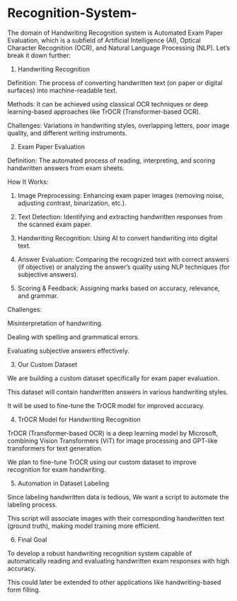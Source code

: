 # Recognition-System-
The domain of Handwriting Recognition system is Automated Exam Paper Evaluation, which is a subfield of Artificial Intelligence (AI), Optical Character Recognition (OCR), and Natural Language Processing (NLP). Let’s break it down further:

1. Handwriting Recognition

Definition: The process of converting handwritten text (on paper or digital surfaces) into machine-readable text.

Methods: It can be achieved using classical OCR techniques or deep learning-based approaches like TrOCR (Transformer-based OCR).

Challenges: Variations in handwriting styles, overlapping letters, poor image quality, and different writing instruments.


2. Exam Paper Evaluation

Definition: The automated process of reading, interpreting, and scoring handwritten answers from exam sheets.

How It Works:

1. Image Preprocessing: Enhancing exam paper images (removing noise, adjusting contrast, binarization, etc.).


2. Text Detection: Identifying and extracting handwritten responses from the scanned exam paper.


3. Handwriting Recognition: Using AI to convert handwriting into digital text.


4. Answer Evaluation: Comparing the recognized text with correct answers (if objective) or analyzing the answer’s quality using NLP techniques (for subjective answers).


5. Scoring & Feedback: Assigning marks based on accuracy, relevance, and grammar.



Challenges:

Misinterpretation of handwriting.

Dealing with spelling and grammatical errors.

Evaluating subjective answers effectively.



3. Our Custom Dataset

We are building a custom dataset specifically for exam paper evaluation.

This dataset will contain handwritten answers in various handwriting styles.

It will be used to fine-tune the TrOCR model for improved accuracy.


4. TrOCR Model for Handwriting Recognition

TrOCR (Transformer-based OCR) is a deep learning model by Microsoft, combining Vision Transformers (ViT) for image processing and GPT-like transformers for text generation.

We plan to fine-tune TrOCR using our custom dataset to improve recognition for exam handwriting.


5. Automation in Dataset Labeling

Since labeling handwritten data is tedious, We want a script to automate the labeling process.

This script will associate images with their corresponding handwritten text (ground truth), making model training more efficient.


6. Final Goal

To develop a robust handwriting recognition system capable of automatically reading and evaluating handwritten exam responses with high accuracy.

This could later be extended to other applications like handwriting-based form filling.
